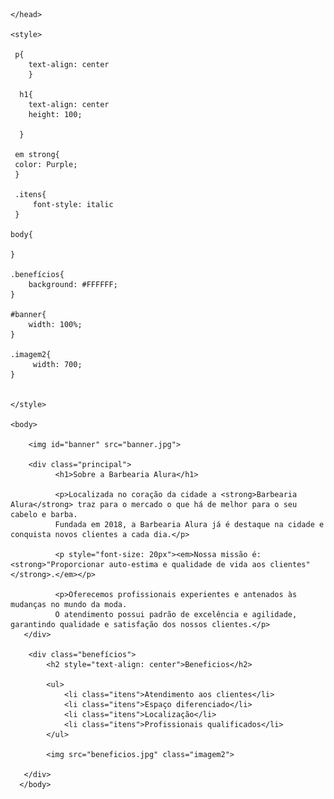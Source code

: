 
<html lang="pt-br">
      <head>
        <meta charset="UTF-8">
        <title>Barbearia Alura</title>
       
    </head>
    
    <style>

     p{
        text-align: center   
        }
      
      h1{
        text-align: center
        height: 100;
        
      }  

     em strong{
     color: Purple;
     }

     .itens{
         font-style: italic
     }
     
    body{
       
    }

    .benefícios{
        background: #FFFFFF;
    }

    #banner{
        width: 100%;
    }

    .imagem2{
         width: 700;
    }

    
    </style> 
   
    <body>

        <img id="banner" src="banner.jpg">

        <div class="principal">    
              <h1>Sobre a Barbearia Alura</h1>

              <p>Localizada no coração da cidade a <strong>Barbearia Alura</strong> traz para o mercado o que há de melhor para o seu cabelo e barba. 
              Fundada em 2018, a Barbearia Alura já é destaque na cidade e conquista novos clientes a cada dia.</p>

              <p style="font-size: 20px"><em>Nossa missão é: <strong>"Proporcionar auto-estima e qualidade de vida aos clientes"</strong>.</em></p>

              <p>Oferecemos profissionais experientes e antenados às mudanças no mundo da moda. 
              O atendimento possui padrão de excelência e agilidade, garantindo qualidade e satisfação dos nossos clientes.</p>
       </div>     
        
        <div class="benefícios">
            <h2 style="text-align: center">Beneficios</h2>
        
            <ul>
                <li class="itens">Atendimento aos clientes</li>
                <li class="itens">Espaço diferenciado</li>
                <li class="itens">Localização</li>
                <li class="itens">Profissionais qualificados</li>
            </ul>

            <img src="beneficios.jpg" class="imagem2">
            
       </div>
      </body>
    
